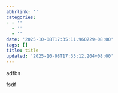 ```yaml
---
abbrlink: ''
categories:
- - ''
  - ''
  - ''
date: '2025-10-08T17:35:11.960729+08:00'
tags: []
title: title
updated: '2025-10-08T17:35:12.204+08:00'
---
```

adfbs

fsdf
